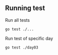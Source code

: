 ## Running test

Run all tests
```shell
go test ./...
```

Run test of specific day
```shell
go test ./day03
```

